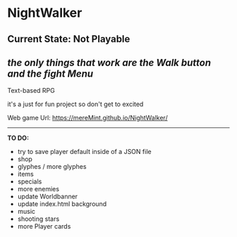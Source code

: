 # NightWalker
## Current State: Not Playable

*the only things that work are the Walk button and the fight Menu*
-------------------------------------------------------------------

Text-based RPG

it's a just for fun project so don't get to excited 

Web game Url: https://mereMint.github.io/NightWalker/



------------------------------------------------------------------

**TO DO:**
- try to save player default inside of a JSON file
- shop
- glyphes / more glyphes
- items
- specials
- more enemies
- update Worldbanner
- update index.html background
- music
- shooting stars
- more Player cards
